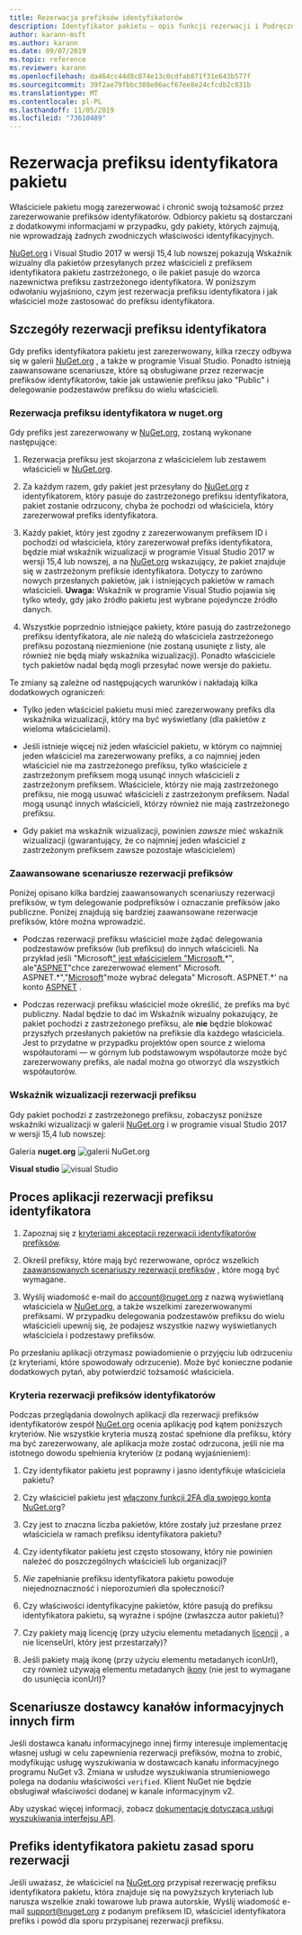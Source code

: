 ```yaml
---
title: Rezerwacja prefiksów identyfikatorów
description: Identyfikator pakietu — opis funkcji rezerwacji i Podręcznik autora.
author: karann-msft
ms.author: karann
ms.date: 09/07/2019
ms.topic: reference
ms.reviewer: karann
ms.openlocfilehash: da464cc44d8c874e13c0cdfab871f31e643b577f
ms.sourcegitcommit: 39f2ae79fbbc308e06acf67ee8e24cfcdb2c831b
ms.translationtype: MT
ms.contentlocale: pl-PL
ms.lasthandoff: 11/05/2019
ms.locfileid: "73610489"
---
```

# <a name="package-id-prefix-reservation"></a>Rezerwacja prefiksu identyfikatora pakietu

Właściciele pakietu mogą zarezerwować i chronić swoją tożsamość przez zarezerwowanie prefiksów identyfikatorów. Odbiorcy pakietu są dostarczani z dodatkowymi informacjami w przypadku, gdy pakiety, których zajmują, nie wprowadzają żadnych zwodniczych właściwości identyfikacyjnych. 

[NuGet.org](https://www.nuget.org/) i Visual Studio 2017 w wersji 15,4 lub nowszej pokazują Wskaźnik wizualny dla pakietów przesyłanych przez właścicieli z prefiksem identyfikatora pakietu zastrzeżonego, o ile pakiet pasuje do wzorca nazewnictwa prefiksu zastrzeżonego identyfikatora. W poniższym odwołaniu wyjaśniono, czym jest rezerwacja prefiksu identyfikatora i jak właściciel może zastosować do prefiksu identyfikatora.

## <a name="id-prefix-reservation-details"></a>Szczegóły rezerwacji prefiksu identyfikatora

Gdy prefiks identyfikatora pakietu jest zarezerwowany, kilka rzeczy odbywa się w galerii [NuGet.org](https://www.nuget.org/) , a także w programie Visual Studio. Ponadto istnieją zaawansowane scenariusze, które są obsługiwane przez rezerwacje prefiksów identyfikatorów, takie jak ustawienie prefiksu jako "Public" i delegowanie podzestawów prefiksu do wielu właścicieli.

### <a name="id-prefix-reservation-on-nugetorg"></a>Rezerwacja prefiksu identyfikatora w nuget.org

Gdy prefiks jest zarezerwowany w [NuGet.org](https://www.nuget.org/), zostaną wykonane następujące:

1. Rezerwacja prefiksu jest skojarzona z właścicielem lub zestawem właścicieli w [NuGet.org](https://www.nuget.org/).

1. Za każdym razem, gdy pakiet jest przesyłany do [NuGet.org](https://www.nuget.org/) z identyfikatorem, który pasuje do zastrzeżonego prefiksu identyfikatora, pakiet zostanie odrzucony, chyba że pochodzi od właściciela, który zarezerwował prefiks identyfikatora.

1. Każdy pakiet, który jest zgodny z zarezerwowanym prefiksem ID i pochodzi od właściciela, który zarezerwował prefiks identyfikatora, będzie miał wskaźnik wizualizacji w programie Visual Studio 2017 w wersji 15,4 lub nowszej, a na [NuGet.org](https://www.nuget.org/) wskazujący, że pakiet znajduje się w zastrzeżonym prefiksie identyfikatora. Dotyczy to zarówno nowych przesłanych pakietów, jak i istniejących pakietów w ramach właścicieli. **Uwaga:** Wskaźnik w programie Visual Studio pojawia się tylko wtedy, gdy jako źródło pakietu jest wybrane pojedyncze źródło danych.

1. Wszystkie poprzednio istniejące pakiety, które pasują do zastrzeżonego prefiksu identyfikatora, ale *nie* należą do właściciela zastrzeżonego prefiksu pozostaną niezmienione (nie zostaną usunięte z listy, ale również nie będą miały wskaźnika wizualizacji). Ponadto właściciele tych pakietów nadal będą mogli przesyłać nowe wersje do pakietu.

Te zmiany są zależne od następujących warunków i nakładają kilka dodatkowych ograniczeń:

- Tylko jeden właściciel pakietu musi mieć zarezerwowany prefiks dla wskaźnika wizualizacji, który ma być wyświetlany (dla pakietów z wieloma właścicielami).

- Jeśli istnieje więcej niż jeden właściciel pakietu, w którym co najmniej jeden właściciel ma zarezerwowany prefiks, a co najmniej jeden właściciel nie ma zastrzeżonego prefiksu, tylko właściciele z zastrzeżonym prefiksem mogą usunąć innych właścicieli z zastrzeżonym prefiksem. Właściciele, którzy nie mają zastrzeżonego prefiksu, nie mogą usuwać właścicieli z zastrzeżonym prefiksem. Nadal mogą usunąć innych właścicieli, którzy również nie mają zastrzeżonego prefiksu.

- Gdy pakiet ma wskaźnik wizualizacji, powinien *zawsze* mieć wskaźnik wizualizacji (gwarantujący, że co najmniej jeden właściciel z zastrzeżonym prefiksem zawsze pozostaje właścicielem)

### <a name="advanced-prefix-reservation-scenarios"></a>Zaawansowane scenariusze rezerwacji prefiksów

Poniżej opisano kilka bardziej zaawansowanych scenariuszy rezerwacji prefiksów, w tym delegowanie podprefiksów i oznaczanie prefiksów jako publiczne. Poniżej znajdują się bardziej zaawansowane rezerwacje prefiksów, które można wprowadzić. 

- Podczas rezerwacji prefiksu właściciel może żądać delegowania podzestawów prefiksów (lub prefiksu) do innych właścicieli. Na przykład jeśli "Microsoft[" jest właścicielem "Microsoft.](https://www.nuget.org/profiles/microsoft)\*", ale"[ASPNET](https://www.nuget.org/profiles/aspnet)"chce zarezerwować element" Microsoft. ASPNET.\*","[Microsoft](https://www.nuget.org/profiles/microsoft)"może wybrać delegata" Microsoft. ASPNET.\*' na konto [ASPNET](https://www.nuget.org/profiles/aspnet) .

- Podczas rezerwacji prefiksu właściciel może określić, że prefiks ma być publiczny. Nadal będzie to dać im Wskaźnik wizualny pokazujący, że pakiet pochodzi z zastrzeżonego prefiksu, ale **nie** będzie blokować przyszłych przesłanych pakietów na prefiksie dla każdego właściciela. Jest to przydatne w przypadku projektów open source z wieloma współautorami — w górnym lub podstawowym współautorze może być zarezerwowany prefiks, ale nadal można go otworzyć dla wszystkich współautorów. 

### <a name="prefix-reservation-visual-indicator"></a>Wskaźnik wizualizacji rezerwacji prefiksu

Gdy pakiet pochodzi z zastrzeżonego prefiksu, zobaczysz poniższe wskaźniki wizualizacji w galerii [NuGet.org](https://www.nuget.org/) i w programie visual Studio 2017 w wersji 15,4 lub nowszej:

Galeria **nuget.org**
![galerii NuGet.org](media/nuget-gallery-reserved-prefix.png)

**Visual studio**
![visual Studio](media/visual-studio-reserved-prefix.png)

## <a name="id-prefix-reservation-application-process"></a>Proces aplikacji rezerwacji prefiksu identyfikatora

1. Zapoznaj się z [kryteriami akceptacji rezerwacji identyfikatorów prefiksów](#id-prefix-reservation-criteria).

2. Określ prefiksy, które mają być rezerwowane, oprócz wszelkich [zaawansowanych scenariuszy rezerwacji prefiksów](#advanced-prefix-reservation-scenarios) , które mogą być wymagane.

3. Wyślij wiadomość e-mail do [account@nuget.org](mailto:account@nuget.org) z nazwą wyświetlaną właściciela w [NuGet.org](https://www.nuget.org/), a także wszelkimi zarezerwowanymi prefiksami. W przypadku delegowania podzestawów prefiksu do wielu właścicieli upewnij się, że podajesz wszystkie nazwy wyświetlanych właściciela i podzestawy prefiksów.

Po przesłaniu aplikacji otrzymasz powiadomienie o przyjęciu lub odrzuceniu (z kryteriami, które spowodowały odrzucenie). Może być konieczne podanie dodatkowych pytań, aby potwierdzić tożsamość właściciela.

### <a name="id-prefix-reservation-criteria"></a>Kryteria rezerwacji prefiksów identyfikatorów

Podczas przeglądania dowolnych aplikacji dla rezerwacji prefiksów identyfikatorów zespół [NuGet.org](https://www.nuget.org/) ocenia aplikację pod kątem poniższych kryteriów. Nie wszystkie kryteria muszą zostać spełnione dla prefiksu, który ma być zarezerwowany, ale aplikacja może zostać odrzucona, jeśli nie ma istotnego dowodu spełnienia kryteriów (z podaną wyjaśnieniem):

1. Czy identyfikator pakietu jest poprawny i jasno identyfikuje właściciela pakietu?

1. Czy właściciel pakietu jest [włączony funkcji 2FA dla swojego konta NuGet.org](individual-accounts.md#enable-two-factor-authentication-2fa)?

1. Czy jest to znaczna liczba pakietów, które zostały już przesłane przez właściciela w ramach prefiksu identyfikatora pakietu?

1. Czy identyfikator pakietu jest często stosowany, który nie powinien należeć do poszczególnych właścicieli lub organizacji?

1. *Nie* zapełnianie prefiksu identyfikatora pakietu powoduje niejednoznaczność i nieporozumień dla społeczności?

1. Czy właściwości identyfikacyjne pakietów, które pasują do prefiksu identyfikatora pakietu, są wyraźne i spójne (zwłaszcza autor pakietu)?

1. Czy pakiety mają licencję (przy użyciu elementu metadanych [licencji](../reference/nuspec.md#license) , a nie licenseUrl, który jest przestarzały)?

1. Jeśli pakiety mają ikonę (przy użyciu elementu metadanych iconUrl), czy również używają elementu metadanych [ikony](../reference/nuspec.md#icon) (nie jest to wymagane do usunięcia iconUrl)?

## <a name="third-party-feed-provider-scenarios"></a>Scenariusze dostawcy kanałów informacyjnych innych firm

Jeśli dostawca kanału informacyjnego innej firmy interesuje implementację własnej usługi w celu zapewnienia rezerwacji prefiksów, można to zrobić, modyfikując usługę wyszukiwania w dostawcach kanału informacyjnego programu NuGet v3. Zmiana w usłudze wyszukiwania strumieniowego polega na dodaniu właściwości `verified`. Klient NuGet nie będzie obsługiwał właściwości dodanej w kanale informacyjnym v2.

Aby uzyskać więcej informacji, zobacz [dokumentację dotyczącą usługi wyszukiwania interfejsu API](../api/search-query-service-resource.md).

## <a name="package-id-prefix-reservation-dispute-policy"></a>Prefiks identyfikatora pakietu zasad sporu rezerwacji
Jeśli uważasz, że właściciel na [NuGet.org](https://www.nuget.org) przypisał rezerwację prefiksu identyfikatora pakietu, która znajduje się na powyższych kryteriach lub narusza wszelkie znaki towarowe lub prawa autorskie, Wyślij wiadomość e-mail [support@nuget.org](mailto:support@nuget.org) z podanym prefiksem ID, właściciel identyfikatora prefiks i powód dla sporu przypisanej rezerwacji prefiksu.

